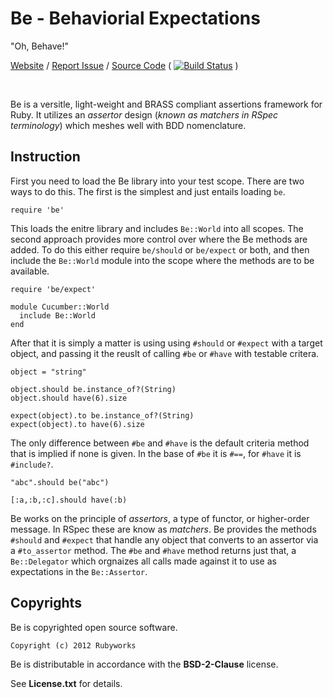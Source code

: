 # Be - Behaviorial Expectations

"Oh, Behave!"

[Website](http://rubyworks.github.com.be) /
[Report Issue](http://github.com/rubyworks/be/issues) /
[Source Code](http://github.com/rubyworks/be)
( [![Build Status](https://secure.travis-ci.org/rubyworks/be.png)](http://travis-ci.org/rubyworks/be) )

<br/>

Be is a versitle, light-weight and BRASS compliant assertions framework
for Ruby. It utilizes an *assertor* design (<i>known as *matchers* in RSpec terminology</i>)
which meshes well with BDD nomenclature.

## Instruction

First you need to load the Be library into your test scope. There are two ways
to do this. The first is the simplest and just entails loading `be`.

    require 'be'

This loads the enitre library and includes `Be::World` into all scopes. The second
approach provides more control over where the Be methods are added. To do this
either require `be/should` or `be/expect` or both, and then include the
`Be::World` module into the scope where the methods are to be available.

    require 'be/expect'

    module Cucumber::World
      include Be::World
    end

After that it is simply a matter is using using `#should` or `#expect` with a target
object, and passing it the reuslt of calling `#be` or `#have` with testable critera.

    object = "string"

    object.should be.instance_of?(String)
    object.should have(6).size

    expect(object).to be.instance_of?(String)
    expect(object).to have(6).size

The only difference between `#be` and `#have` is the default criteria method that is
implied if none is given. In the base of `#be` it is `#==`, for `#have` it is `#include?`.

    "abc".should be("abc")

    [:a,:b,:c].should have(:b)

Be works on the principle of *assertors*, a type of functor, or higher-order
message. In RSpec these are know as *matchers*. Be provides the methods `#should`
and `#expect` that handle any object that converts to an assertor via a
`#to_assertor` method. The `#be` and `#have` method returns just that, a `Be::Delegator`
which orgnaizes all calls made against it to use as expectations in the `Be::Assertor`.


## Copyrights

Be is copyrighted open source software.

    Copyright (c) 2012 Rubyworks

Be is distributable in accordance with the **BSD-2-Clause** license.

See **License.txt** for details.

